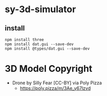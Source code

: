 # sy-3d-simulator
## install
```
npm install three
npm install dat.gui --save-dev
npm install @types/dat.gui --save-dev
```

# 3D Model Copyright
+ Drone by Silly Fear [CC-BY] via Poly Pizza
  + https://poly.pizza/m/3Ae_y67lzvd